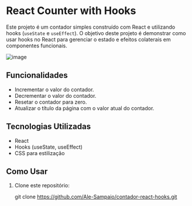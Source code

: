 
# React Counter with Hooks

Este projeto é um contador simples construído com React e utilizando hooks (`useState` e `useEffect`). O objetivo deste projeto é demonstrar como usar hooks no React para gerenciar o estado e efeitos colaterais em componentes funcionais.

![image](https://github.com/Ale-Sampaio/contador-react-hooks/assets/121987957/666e90e1-eb25-46a0-94d1-49b3eec5f066)

## Funcionalidades

- Incrementar o valor do contador.
- Decrementar o valor do contador.
- Resetar o contador para zero.
- Atualizar o título da página com o valor atual do contador.

## Tecnologias Utilizadas

- React
- Hooks (useState, useEffect)
- CSS para estilização

## Como Usar

1. Clone este repositório:

   git clone https://github.com/Ale-Sampaio/contador-react-hooks.git

